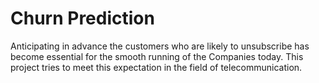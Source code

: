 # Churn Prediction
Anticipating in advance the customers who are likely to unsubscribe has become essential for the smooth running of the Companies today. This project tries to meet this expectation in the field of telecommunication.
